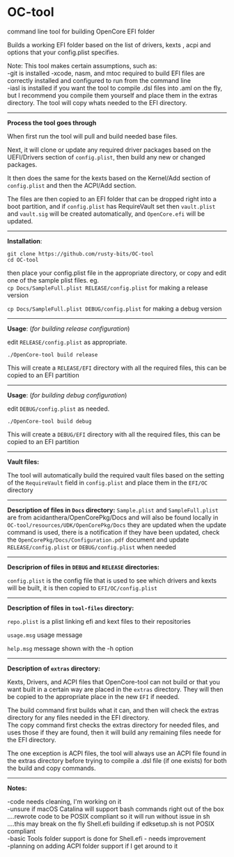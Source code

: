 # OC-tool
command line tool for building OpenCore EFI folder

Builds a working EFI folder based on the list of drivers, kexts , acpi and options that your config.plist specifies.

Note: This tool makes certain assumptions, such as:  
-git is installed
-xcode, nasm, and mtoc required to build EFI files are correctly installed and configured to run from the command line  
-iasl is installed if you want the tool to compile .dsl files into .aml on the fly, but I recommend you compile them yourself and place them in the extras directory. The tool will copy whats needed to the EFI directory.  

---

**Process the tool goes through**

When first run the tool will pull and build needed base files.

Next, it will clone or update any required driver packages based on the UEFI/Drivers section of `config.plist`, then build any new or changed packages. 

It then does the same for the kexts based on the Kernel/Add section of `config.plist` and then the ACPI/Add section.  

The files are then copied to an EFI folder that can be dropped right into a boot partition, and if `config.plist` has RequireVault set then `vault.plist` and `vault.sig` will be created automatically, and `OpenCore.efi` will be updated.  

---

**Installation**:

`git clone https://github.com/rusty-bits/OC-tool`   
`cd OC-tool`

then place your config.plist file in the appropriate directory, or copy and edit one of the sample plist files. eg.    
`cp Docs/SampleFull.plist RELEASE/config.plist` for making a release version

`cp Docs/SampleFull.plist DEBUG/config.plist` for making a debug version

---

**Usage**: (*for building release configuration*)

edit `RELEASE/config.plist` as appropriate.  

`./OpenCore-tool build release`

This will create a `RELEASE/EFI` directory with all the required files, this can be copied to an EFI partition

---

**Usage**: (*for building debug configuration*)

edit `DEBUG/config.plist` as needed.  

`./OpenCore-tool build debug`

This will create a `DEBUG/EFI` directory with all the required files, this can be copied to an EFI partition

---

**Vault files:**

The tool will automatically build the required vault files based on the setting of the `RequireVault` field in `config.plist` and place them in the `EFI/OC` directory

---

**Description of files in `Docs` directory:**
`Sample.plist` and `SampleFull.plist` are from acidanthera/OpenCorePkg/Docs and will also be found locally in `OC-tool/resources/UDK/OpenCorePkg/Docs` they are updated when the update command is used, there is a notification if they have been updated, check the `OpenCorePkg/Docs/Configuration.pdf` document and update `RELEASE/config.plist` or `DEBUG/config.plist` when needed  

---

**Descriprion of files in `DEBUG` and `RELEASE` directories:**

`config.plist` is the config file that is used to see which drivers and kexts will be built, it is then copied to `EFI/OC/config.plist`  

---

**Description of files in `tool-files` directory:**  

`repo.plist` is a plist linking efi and kext files to their repositories  

`usage.msg` usage message  

`help.msg` message shown with the -h option  

---

**Description of `extras` directory:**  

Kexts, Drivers, and ACPI files that OpenCore-tool can not build or that you want built in a certain way are placed in the `extras` directory.  They will then be copied to the appropriate place in the new `EFI` if needed.  

The build command first builds what it can, and then will check the extras directory for any files needed in the EFI directory.  
The copy command first checks the extras directory for needed files, and uses those if they are found, then it will build any remaining files neede for the EFI directory.  

The one exception is ACPI files, the tool will always use an ACPI file found in the extras directory before trying to compile a .dsl file (if one exists) for both the build and copy commands.  

---

**Notes:**

-code needs cleaning, I'm working on it   
-unsure if macOS Catalina will support bash commands right out of the box  
....rewrote code to be POSIX compliant so it will run without issue in sh  
....this may break on the fly Shell.efi building if edksetup.sh is not POSIX compliant  
-basic Tools folder support is done for Shell.efi - needs improvement  
-planning on adding ACPI folder support if I get around to it  
